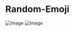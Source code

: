 # Random-Emoji
![Image](https://github.com/user-attachments/assets/09a0ff5c-3a41-45e6-a29b-7fd02ca8a4e2)
![Image](https://github.com/user-attachments/assets/b25d5576-1316-4014-8b66-6e73e5f17ba1)
